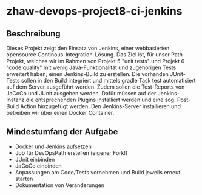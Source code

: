 # zhaw-devops-project8-ci-jenkins

## Beschreibung
Dieses Projekt zeigt den Einsatz von Jenkins, einer webbasierten opensource Continous-Integration-Lösung. Das Ziel ist, für unser Path-Projekt, welches wir im Rahmen von Projekt 5 "unit tests" und Projekt 6 "code quality" mit wenig Java-Funktionalität und zugehörigen Tests erweitert haben, einen Jenkins-Build zu erstellen. Die vorhanden JUnit-Tests sollen in den Build integriert und mittels gradle Task test automatisiert auf dem Server ausgeführt werden. Zudem sollen die Test-Reports von JaCoCo und JUnit ausgeben werden. Dafür müssen auf der Jenkins-Instanz die entsprechenden Plugins installiert werden und eine sog. Post-Build Action hinzugefügt werden. Den Jenkins-Server installieren und betreiben wir über einen Docker Container.

## Mindestumfang der Aufgabe
* Docker und Jenkins aufsetzen
* Job für DevOpsPath erstellen (eigener Fork!)
* JUnit einbinden
* JaCoCo einbinden
* Anpassungen am Code/Tests vornehmen und Build jeweils erneut starten
* Dokumentation von Veränderungen
